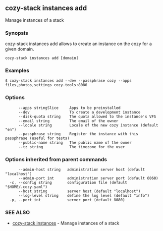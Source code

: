 ## cozy-stack instances add

Manage instances of a stack

### Synopsis



cozy-stack instances add allows to create an instance on the cozy for a
given domain.


```
cozy-stack instances add [domain]
```

### Examples

```
$ cozy-stack instances add --dev --passphrase cozy --apps files,photos,settings cozy.tools:8080
```

### Options

```
      --apps stringSlice     Apps to be preinstalled
      --dev                  To create a development instance
      --disk-quota string    The quota allowed to the instance's VFS
      --email string         The email of the owner
      --locale string        Locale of the new cozy instance (default "en")
      --passphrase string    Register the instance with this passphrase (useful for tests)
      --public-name string   The public name of the owner
      --tz string            The timezone for the user
```

### Options inherited from parent commands

```
      --admin-host string   administration server host (default "localhost")
      --admin-port int      administration server port (default 6060)
  -c, --config string       configuration file (default "$HOME/.cozy.yaml")
      --host string         server host (default "localhost")
      --log-level string    define the log level (default "info")
  -p, --port int            server port (default 8080)
```

### SEE ALSO
* [cozy-stack instances](cozy-stack_instances.md)	 - Manage instances of a stack

